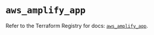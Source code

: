 # `aws_amplify_app`

Refer to the Terraform Registry for docs: [`aws_amplify_app`](https://registry.terraform.io/providers/hashicorp/aws/5.85.0/docs/resources/amplify_app).
